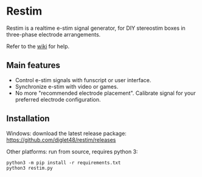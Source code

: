 # Restim

Restim is a realtime e-stim signal generator, for DIY stereostim boxes in three-phase electrode arrangements.

Refer to the [wiki](https://github.com/diglet48/restim/wiki) for help.

## Main features

* Control e-stim signals with funscript or user interface.
* Synchronize e-stim with video or games.
* No more "recommended electrode placement". Calibrate signal for your preferred electrode configuration.

## Installation

Windows: download the latest release package: https://github.com/diglet48/restim/releases

Other platforms: run from source, requires python 3:

```
python3 -m pip install -r requirements.txt
python3 restim.py
```
